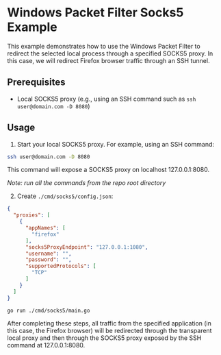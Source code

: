 # Windows Packet Filter Socks5 Example

This example demonstrates how to use the Windows Packet Filter to redirect the selected local process through a specified SOCKS5 proxy. In this case, we will redirect Firefox browser traffic through an SSH tunnel.

## Prerequisites

* Local SOCKS5 proxy (e.g., using an SSH command such as `ssh user@domain.com -D 8080`)

## Usage

1. Start your local SOCKS5 proxy. For example, using an SSH command:

```bash
ssh user@domain.com -D 8080
```

This command will expose a SOCKS5 proxy on localhost 127.0.0.1:8080.

*Note: run all the commands from the repo root directory*

2. Create `./cmd/socks5/config.json`:
```json
{
  "proxies": [
    {
      "appNames": [
        "firefox"
      ],
      "socks5ProxyEndpoint": "127.0.0.1:1080",
      "username": "",
      "password": "",
      "supportedProtocols": [
        "TCP"
      ]
    }
  ]
}
```

```
go run ./cmd/socks5/main.go
```

After completing these steps, all traffic from the specified application (in this case, the Firefox browser) will be redirected through the transparent local proxy and then through the SOCKS5 proxy exposed by the SSH command at 127.0.0.1:8080.
